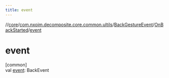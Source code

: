 ```yaml
---
title: event
---
```

//[core](../../../../index.html)/[com.nxoim.decomposite.core.common.ultils](../../index.html)/[BackGestureEvent](../index.html)/[OnBackStarted](index.html)/[event](event.html)



# event



[common]\
val [event](event.html): BackEvent




